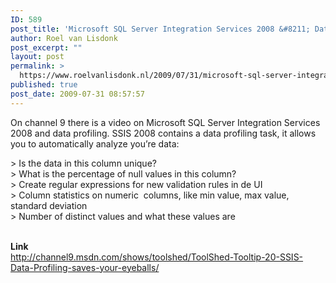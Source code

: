 ```yaml
---
ID: 589
post_title: 'Microsoft SQL Server Integration Services 2008 &#8211; Data Profiling, automatically analyze you&#8217;re data'
author: Roel van Lisdonk
post_excerpt: ""
layout: post
permalink: >
  https://www.roelvanlisdonk.nl/2009/07/31/microsoft-sql-server-integration-services-2008-data-profiling-automatically-analyze-youre-data/
published: true
post_date: 2009-07-31 08:57:57
---
```

<p>On channel 9 there is a video on Microsoft SQL Server Integration Services 2008 and data profiling. SSIS 2008 contains a data profiling task, it allows you to automatically analyze you’re data:   <br /></p>  <p>&gt; Is the data in this column unique?   <br />&gt; What is the percentage of null values in this column?    <br />&gt; Create regular expressions for new validation rules in de UI    <br />&gt; Column statistics on numeric&#160; columns, like min value, max value, standard deviation    <br />&gt; Number of distinct values and what these values are</p>  <p>   <br /><strong>Link     <br /></strong><a href="http://channel9.msdn.com/shows/toolshed/ToolShed-Tooltip-20-SSIS-Data-Profiling-saves-your-eyeballs/">http://channel9.msdn.com/shows/toolshed/ToolShed-Tooltip-20-SSIS-Data-Profiling-saves-your-eyeballs/</a></p>